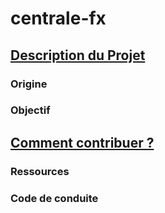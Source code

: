 # centrale-fx

## [Description du Projet](https://github.com/alvachon/centrale-fx/blob/main/README.md)
### Origine
### Objectif
## [Comment contribuer ?](https://github.com/alvachon/centrale-fx/blob/main/CONTRIBUTING.md)
### Ressources
### Code de conduite
